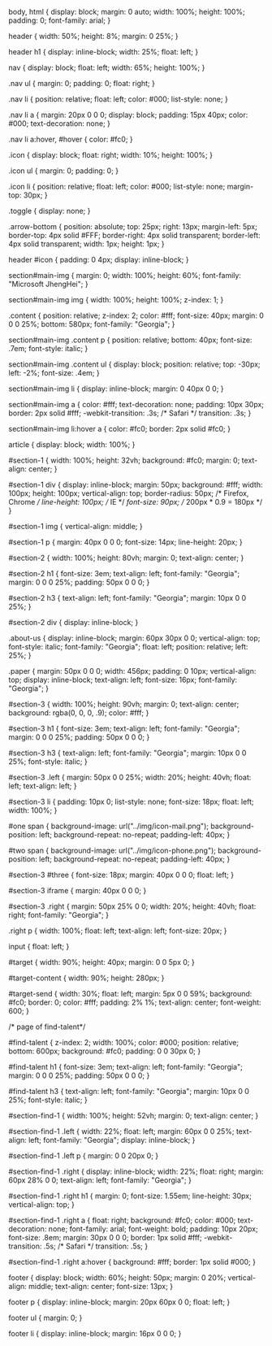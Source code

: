 body,
html {
    display: block;
    margin: 0 auto;
    width: 100%;
    height: 100%;
    padding: 0;
    font-family: arial;
}

header {
    width: 50%;
    height: 8%;
    margin: 0 25%;
}

header h1 {
    display: inline-block;
    width: 25%;
    float: left;
}

nav {
    display: block;
    float: left;
    width: 65%;
    height: 100%;
}

.nav ul {
    margin: 0;
    padding: 0;
    float: right;
}

.nav li {
    position: relative;
    float: left;
    color: #000;
    list-style: none;
}

.nav li a {
    margin: 20px 0 0 0;
    display: block;
    padding: 15px 40px;
    color: #000;
    text-decoration: none;
}

.nav li a:hover,
#hover {
    color: #fc0;
}

.icon {
    display: block;
    float: right;
    width: 10%;
    height: 100%;
}

.icon ul {
    margin: 0;
    padding: 0;
}

.icon li {
    position: relative;
    float: left;
    color: #000;
    list-style: none;
    margin-top: 30px;
}

.toggle {
    display: none;
}

.arrow-bottom {
    position: absolute;
    top: 25px;
    right: 13px;
    margin-left: 5px;
    border-top: 4px solid #FFF;
    border-right: 4px solid transparent;
    border-left: 4px solid transparent;
    width: 1px;
    height: 1px;
}

header #icon {
    padding: 0 4px;
    display: inline-block;
}

section#main-img {
    margin: 0;
    width: 100%;
    height: 60%;
    font-family: "Microsoft JhengHei";
}

section#main-img img {
    width: 100%;
    height: 100%;
    z-index: 1;
}

.content {
    position: relative;
    z-index: 2;
    color: #fff;
    font-size: 40px;
    margin: 0 0 0 25%;
    bottom: 580px;
    font-family: "Georgia";
}

section#main-img .content p {
    position: relative;
    bottom: 40px;
    font-size: .7em;
    font-style: italic;
}

section#main-img .content ul {
    display: block;
    position: relative;
    top: -30px;
    left: -2%;
    font-size: .4em;
}

section#main-img li {
    display: inline-block;
    margin: 0 40px 0 0;
}

section#main-img a {
    color: #fff;
    text-decoration: none;
    padding: 10px 30px;
    border: 2px solid #fff;
    -webkit-transition: .3s;
    /* Safari */
    transition: .3s;
}

section#main-img li:hover a {
    color: #fc0;
    border: 2px solid #fc0;
}

article {
    display: block;
    width: 100%;
}

#section-1 {
    width: 100%;
    height: 32vh;
    background: #fc0;
    margin: 0;
    text-align: center;
}

#section-1 div {
    display: inline-block;
    margin: 50px;
    background: #fff;
    width: 100px;
    height: 100px;
    vertical-align: top;
    border-radius: 50px;
    /* Firefox, Chrome */
    line-height: 100px;
    /* IE */
    *font-size: 90px;
    /* 200px * 0.9 = 180px */
}

#section-1 img {
    vertical-align: middle;
}

#section-1 p {
    margin: 40px 0 0 0;
    font-size: 14px;
    line-height: 20px;
}

#section-2 {
    width: 100%;
    height: 80vh;
    margin: 0;
    text-align: center;
}

#section-2 h1 {
    font-size: 3em;
    text-align: left;
    font-family: "Georgia";
    margin: 0 0 0 25%;
    padding: 50px 0 0 0;
}

#section-2 h3 {
    text-align: left;
    font-family: "Georgia";
    margin: 10px 0 0 25%;
}

#section-2 div {
    display: inline-block;
}

.about-us {
    display: inline-block;
    margin: 60px 30px 0 0;
    vertical-align: top;
    font-style: italic;
    font-family: "Georgia";
    float: left;
    position: relative;
    left: 25%;
}

.paper {
    margin: 50px 0 0 0;
    width: 456px;
    padding: 0 10px;
    vertical-align: top;
    display: inline-block;
    text-align: left;
    font-size: 16px;
    font-family: "Georgia";
}

#section-3 {
    width: 100%;
    height: 90vh;
    margin: 0;
    text-align: center;
    background: rgba(0, 0, 0, .9);
    color: #fff;
}

#section-3 h1 {
    font-size: 3em;
    text-align: left;
    font-family: "Georgia";
    margin: 0 0 0 25%;
    padding: 50px 0 0 0;
}

#section-3 h3 {
    text-align: left;
    font-family: "Georgia";
    margin: 10px 0 0 25%;
    font-style: italic;
}

#section-3 .left {
    margin: 50px 0 0 25%;
    width: 20%;
    height: 40vh;
    float: left;
    text-align: left;
}

#section-3 li {
    padding: 10px 0;
    list-style: none;
    font-size: 18px;
    float: left;
    width: 100%;
}

#one span {
    background-image: url("../img/icon-mail.png");
    background-position: left;
    background-repeat: no-repeat;
    padding-left: 40px;
}

#two span {
    background-image: url("../img/icon-phone.png");
    background-position: left;
    background-repeat: no-repeat;
    padding-left: 40px;
}

#section-3 #three {
    font-size: 18px;
    margin: 40px 0 0 0;
    float: left;
}

#section-3 iframe {
    margin: 40px 0 0 0;
}

#section-3 .right {
    margin: 50px 25% 0 0;
    width: 20%;
    height: 40vh;
    float: right;
    font-family: "Georgia";
}

.right p {
    width: 100%;
    float: left;
    text-align: left;
    font-size: 20px;
}

input {
    float: left;
}

#target {
    width: 90%;
    height: 40px;
    margin: 0 0 5px 0;
}

#target-content {
    width: 90%;
    height: 280px;
}

#target-send {
    width: 30%;
    float: left;
    margin: 5px 0 0 59%;
    background: #fc0;
    border: 0;
    color: #fff;
    padding: 2% 1%;
    text-align: center;
    font-weight: 600;
}


/* page of find-talent*/

#find-talent {
    z-index: 2;
    width: 100%;
    color: #000;
    position: relative;
    bottom: 600px;
    background: #fc0;
    padding: 0 0 30px 0;
}

#find-talent h1 {
    font-size: 3em;
    text-align: left;
    font-family: "Georgia";
    margin: 0 0 0 25%;
    padding: 50px 0 0 0;
}

#find-talent h3 {
    text-align: left;
    font-family: "Georgia";
    margin: 10px 0 0 25%;
    font-style: italic;
}

#section-find-1 {
    width: 100%;
    height: 52vh;
    margin: 0;
    text-align: center;
}

#section-find-1 .left {
    width: 22%;
    float: left;
    margin: 60px 0 0 25%;
    text-align: left;
    font-family: "Georgia";
    display: inline-block;
}

#section-find-1 .left p {
    margin: 0 0 20px 0;
}

#section-find-1 .right {
    display: inline-block;
    width: 22%;
    float: right;
    margin: 60px 28% 0 0;
    text-align: left;
    font-family: "Georgia";
}

#section-find-1 .right h1 {
    margin: 0;
    font-size: 1.55em;
    line-height: 30px;
    vertical-align: top;
}

#section-find-1 .right a {
    float: right;
    background: #fc0;
    color: #000;
    text-decoration: none;
    font-family: arial;
    font-weight: bold;
    padding: 10px 20px;
    font-size: .8em;
    margin: 30px 0 0 0;
    border: 1px solid #fff;
    -webkit-transition: .5s;
    /* Safari */
    transition: .5s;
}

#section-find-1 .right a:hover {
    background: #fff;
    border: 1px solid #000;
}

footer {
    display: block;
    width: 60%;
    height: 50px;
    margin: 0 20%;
    vertical-align: middle;
    text-align: center;
    font-size: 13px;
}

footer p {
    display: inline-block;
    margin: 20px 60px 0 0;
    float: left;
}

footer ul {
    margin: 0;
}

footer li {
    display: inline-block;
    margin: 16px 0 0 0;
}
